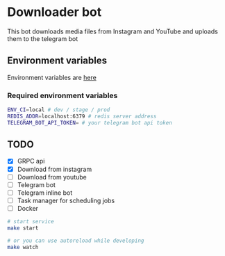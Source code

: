 # Downloader bot

This bot downloads media files from Instagram and YouTube and uploads them to the telegram bot

## Environment variables

Environment variables are [here](https://github.com/sxwebdev/downloaderbot/blob/master/ENVS.md)

### Required environment variables

```bash
ENV_CI=local # dev / stage / prod
REDIS_ADDR=localhost:6379 # redis server address
TELEGRAM_BOT_API_TOKEN= # your telegram bot api token
```

## TODO

- [x] GRPC api
- [x] Download from instagram
- [ ] Download from youtube
- [ ] Telegram bot
- [ ] Telegram inline bot
- [ ] Task manager for scheduling jobs
- [ ] Docker

```bash
# start service
make start

# or you can use autoreload while developing
make watch
```
